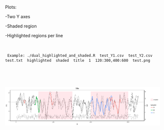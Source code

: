 
Plots:

-Two Y axes

-Shaded region

-Highlighted regions per line <br /> <br /> <br />


     Example: ./dual_highlighted_and_shaded.R  test_Y1.csv  test_Y2.csv  test.txt  highlighted  shaded  title  1  120:300,400:600  test.png

<br /> <br /> <br />

![alt text](dual_highlighted_shaded/test.png)







